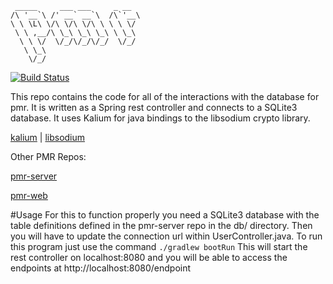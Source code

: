 
     _____     ___ ___     _ __  
    /\ '__`\ /' __` __`\  /\`'__\
    \ \ \L\ \/\ \/\ \/\ \ \ \ \/ 
     \ \ ,__/\ \_\ \_\ \_\ \ \_\ 
      \ \ \/  \/_/\/_/\/_/  \/_/ 
       \ \_\                     
        \/_/                                  

[![Build Status](https://travis-ci.org/kevinchesser/pmr-rest.svg?branch=master)](https://travis-ci.org/kevinchesser/pmr-rest)

This repo contains the code for all of the interactions with the database for pmr. It is written as a Spring rest controller and connects to a SQLite3 database. It uses Kalium for java bindings to the libsodium crypto library.

[kalium](https://github.com/abstractj/kalium) |
[libsodium](https://github.com/jedisct1/libsodium)

Other PMR Repos:

[pmr-server](https://github.com/jaxmann/pmr-server)

[pmr-web](https://github.com/jaxmann/pmr-web)

#Usage
For this to function properly you need a SQLite3 database with the table definitions defined in the pmr-server repo in the db/ directory. Then you will have to update the connection url within UserController.java.
To run this program just use the command `./gradlew bootRun` This will start the rest controller on localhost:8080 and you will be able to access the endpoints at http://localhost:8080/endpoint
